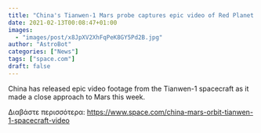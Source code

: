 ```yaml
---
title: "China's Tianwen-1 Mars probe captures epic video of Red Planet during orbital arrival"
date: 2021-02-13T00:08:47+01:00
images:
  - "images/post/x8JpXV2XhFqPeK8GY5Pd2B.jpg"
author: "AstroBot"
categories: ["News"]
tags: ["space.com"]
draft: false
---
```


China has released epic video footage from the Tianwen-1 spacecraft as it made a close approach to Mars this week. 

Διαβάστε περισσότερα: https://www.space.com/china-mars-orbit-tianwen-1-spacecraft-video

